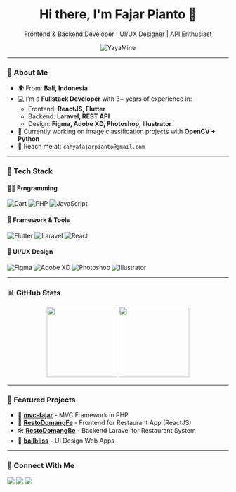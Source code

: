 <h1 align="center">Hi there, I'm Fajar Pianto 👋</h1>
<p align="center">Frontend & Backend Developer | UI/UX Designer | API Enthusiast</p>

<p align="center">
  <img src="https://komarev.com/ghpvc/?username=YayaMine&label=Profile%20views&color=0e75b6&style=flat" alt="YayaMine" />
</p>

---

### 🧠 About Me

- 🌍 From: **Bali, Indonesia**
- 💻 I’m a **Fullstack Developer** with 3+ years of experience in:
  - Frontend: **ReactJS, Flutter**
  - Backend: **Laravel, REST API**
  - Design: **Figma, Adobe XD, Photoshop, Illustrator**
- 🧪 Currently working on image classification projects with **OpenCV + Python**
- 📧 Reach me at: `cahyafajarpianto@gmail.com`

---

### 🚀 Tech Stack

#### 👨‍💻 Programming
![Dart](https://img.shields.io/badge/-Dart-0175C2?style=flat-square&logo=dart&logoColor=white)
![PHP](https://img.shields.io/badge/-PHP-777BB4?style=flat-square&logo=php&logoColor=white)
![JavaScript](https://img.shields.io/badge/-JavaScript-F7DF1E?style=flat-square&logo=javascript&logoColor=black)

#### 📱 Framework & Tools
![Flutter](https://img.shields.io/badge/-Flutter-02569B?style=flat-square&logo=flutter&logoColor=white)
![Laravel](https://img.shields.io/badge/-Laravel-FF2D20?style=flat-square&logo=laravel&logoColor=white)
![React](https://img.shields.io/badge/-React-20232A?style=flat-square&logo=react&logoColor=61DAFB)

#### 🎨 UI/UX Design
![Figma](https://img.shields.io/badge/-Figma-F24E1E?style=flat-square&logo=figma&logoColor=white)
![Adobe XD](https://img.shields.io/badge/-Adobe%20XD-FF61F6?style=flat-square&logo=adobexd&logoColor=white)
![Photoshop](https://img.shields.io/badge/-Photoshop-31A8FF?style=flat-square&logo=adobephotoshop&logoColor=white)
![Illustrator](https://img.shields.io/badge/-Illustrator-FF9A00?style=flat-square&logo=adobeillustrator&logoColor=white)

---

### 📊 GitHub Stats

<p align="center">
  <img src="https://github-readme-stats.vercel.app/api?username=YayaMine&show_icons=true&theme=tokyonight&hide_title=true&count_private=true" height="160"/>
  <img src="https://github-readme-stats.vercel.app/api/top-langs/?username=YayaMine&layout=compact&theme=tokyonight" height="160"/>
</p>

---

### 🧩 Featured Projects

- 🔧 **[mvc-fajar](https://github.com/YayaMine/mvc-fajar)** - MVC Framework in PHP
- 📱 **[RestoDomangFe](https://github.com/YayaMine/RestoDomangFe)** - Frontend for Restaurant App (ReactJS)
- 🛠️ **[RestoDomangBe](https://github.com/YayaMine/RestoDomangBe)** - Backend Laravel for Restaurant System
- 🎨 **[bailbliss](https://github.com/YayaMine/bailbliss)** - UI Design Web Apps

---

### 🔗 Connect With Me

<p>
  <a href="mailto:2315354067@pnb.ac.id"><img src="https://img.shields.io/badge/-Email-red?style=flat-square&logo=gmail&logoColor=white"></a>
  <a href="https://www.linkedin.com/in/fajarpianto" target="_blank"><img src="https://img.shields.io/badge/-LinkedIn-blue?style=flat-square&logo=linkedin&logoColor=white"></a>
  <a href="https://github.com/YayaMine"><img src="https://img.shields.io/badge/-GitHub-black?style=flat-square&logo=github&logoColor=white"></a>
</p>
